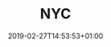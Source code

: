 ---
title: "NYC"
date: 2019-02-27T14:53:53+01:00
featured: true
draft: true
description: "A fleet tracking and management web application."
weight: 500
sitemap:
  priority : 0.8
---